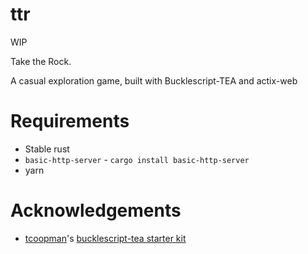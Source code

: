 # ttr

WIP

Take the Rock.

A casual exploration game, built with Bucklescript-TEA and actix-web

# Requirements

* Stable rust
* `basic-http-server` - `cargo install basic-http-server`
* yarn



# Acknowledgements

* [tcoopman](https://github.com/tcoopman)'s [bucklescript-tea starter kit](https://github.com/tcoopman/bucklescript-tea-starter-kit)
